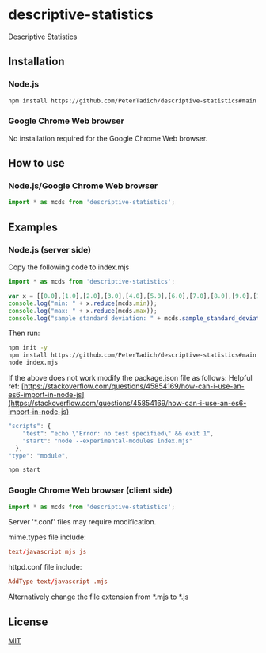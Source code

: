 # descriptive-statistics
Descriptive Statistics

## Installation

### Node.js

```bash
npm install https://github.com/PeterTadich/descriptive-statistics#main
```

### Google Chrome Web browser

No installation required for the Google Chrome Web browser.

## How to use

### Node.js/Google Chrome Web browser

```js
import * as mcds from 'descriptive-statistics';
```

## Examples

### Node.js (server side)

Copy the following code to index.mjs

```js
import * as mcds from 'descriptive-statistics';

var x = [[0.0],[1.0],[2.0],[3.0],[4.0],[5.0],[6.0],[7.0],[8.0],[9.0],[10.0]];
console.log("min: " + x.reduce(mcds.min));
console.log("max: " + x.reduce(mcds.max));
console.log("sample standard deviation: " + mcds.sample_standard_deviation(x).toFixed(4));
```

Then run:

```bash
npm init -y
npm install https://github.com/PeterTadich/descriptive-statistics#main
node index.mjs
```

If the above does not work modify the package.json file as follows:
Helpful ref: [https://stackoverflow.com/questions/45854169/how-can-i-use-an-es6-import-in-node-js](https://stackoverflow.com/questions/45854169/how-can-i-use-an-es6-import-in-node-js)

```js
"scripts": {
    "test": "echo \"Error: no test specified\" && exit 1",
    "start": "node --experimental-modules index.mjs"
  },
"type": "module",
```

```bash
npm start
```

### Google Chrome Web browser (client side)

```js
import * as mcds from 'descriptive-statistics';
```

Server '*.conf' files may require modification.

mime.types file include:

```conf
text/javascript mjs js
```

httpd.conf file include:

```conf
AddType text/javascript .mjs
```

Alternatively change the file extension from *.mjs to *.js

## License

[MIT](LICENSE)